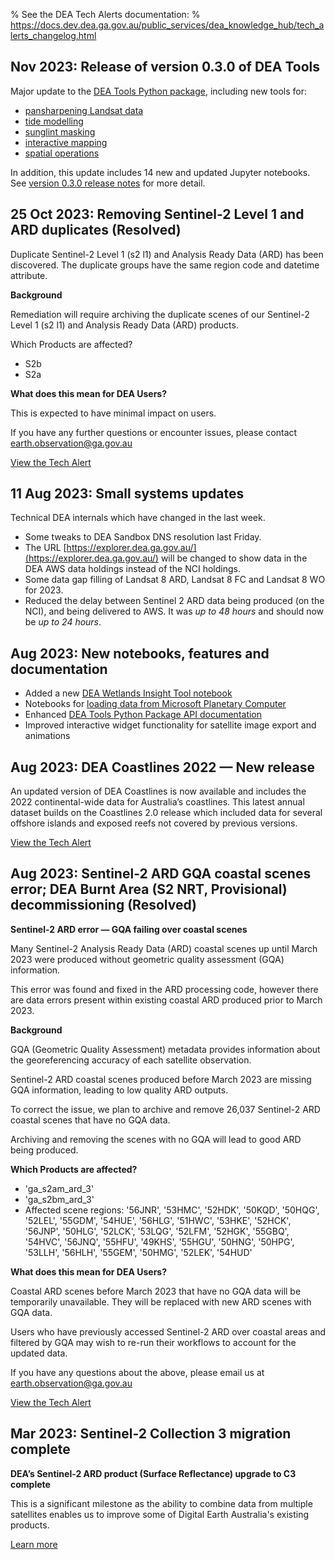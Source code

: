 % See the DEA Tech Alerts documentation:
% https://docs.dev.dea.ga.gov.au/public_services/dea_knowledge_hub/tech_alerts_changelog.html

## Nov 2023: Release of version 0.3.0 of DEA Tools

Major update to the [DEA Tools Python package](https://knowledge.dea.ga.gov.au/notebooks/Tools/), including new tools for:

* [pansharpening Landsat data](https://knowledge.dea.ga.gov.au/notebooks/How_to_guides/Pansharpening.html)
* [tide modelling](https://knowledge.dea.ga.gov.au/notebooks/How_to_guides/Tidal_modelling.html)
* [sunglint masking](https://knowledge.dea.ga.gov.au/notebooks/How_to_guides/Sunglint_masking.html)
* [interactive mapping](https://knowledge.dea.ga.gov.au/notebooks/Interactive_apps/README.html)
* [spatial operations](https://knowledge.dea.ga.gov.au/notebooks/Tools/gen/dea_tools.spatial.html)

In addition, this update includes 14 new and updated Jupyter notebooks. See [version 0.3.0 release notes](https://github.com/GeoscienceAustralia/dea-notebooks/releases/tag/0.3.0) for more detail.

## 25 Oct 2023: Removing Sentinel-2 Level 1 and ARD duplicates (Resolved)

Duplicate Sentinel-2 Level 1 (s2 l1) and Analysis Ready Data (ARD) has been discovered. The duplicate groups have the same region code and datetime attribute.

**Background**

Remediation will require archiving the duplicate scenes of our Sentinel-2 Level 1 (s2 l1) and Analysis Ready Data (ARD) products.

Which Products are affected?

* S2b
* S2a

**What does this mean for DEA Users?**

This is expected to have minimal impact on users.

If you have any further questions or encounter issues, please contact <earth.observation@ga.gov.au>

[View the Tech Alert](https://communication.ga.gov.au/link/id/zzzz65384bbe2a28c901Pzzzz61de67bd94bfe861/page.html)

## 11 Aug 2023: Small systems updates

Technical DEA internals which have changed in the last week.

* Some tweaks to DEA Sandbox DNS resolution last Friday.
* The URL [https://explorer.dea.ga.gov.au/](https://explorer.dea.ga.gov.au/) will be changed to show data in the DEA AWS data holdings instead of the NCI holdings.
* Some data gap filling of Landsat 8 ARD, Landsat 8 FC and Landsat 8 WO for 2023.
* Reduced the delay between Sentinel 2 ARD data being produced (on the NCI), and being delivered to AWS. It was *up to 48 hours* and should now be *up to 24 hours*.

## Aug 2023: New notebooks, features and documentation

* Added a new [DEA Wetlands Insight Tool notebook](https://knowledge.dea.ga.gov.au/notebooks/DEA_products/DEA_Wetlands_Insight_Tool.html)
* Notebooks for [loading data from Microsoft Planetary Computer](https://knowledge.dea.ga.gov.au/notebooks/How_to_guides/Planetary_computer.html)
* Enhanced [DEA Tools Python Package API documentation](https://knowledge.dea.ga.gov.au/notebooks/Tools/)
* Improved interactive widget functionality for satellite image export and animations

## Aug 2023: DEA Coastlines 2022 &mdash; New release

An updated version of DEA Coastlines is now available and includes the 2022 continental-wide data for Australia’s coastlines. This latest annual dataset builds on the Coastlines 2.0 release which included data for several offshore islands and exposed reefs not covered by previous versions.

[View the Tech Alert](https://communication.ga.gov.au/link/id/zzzz64dc26d23b947590Pzzzz61de67bd94bfe861/page.html)

## Aug 2023: Sentinel-2 ARD GQA coastal scenes error; DEA Burnt Area (S2 NRT, Provisional) decommissioning (Resolved)

**Sentinel-2 ARD error &mdash; GQA failing over coastal scenes**

Many Sentinel-2 Analysis Ready Data (ARD) coastal scenes up until March 2023 were produced without geometric quality assessment (GQA) information.

This error was found and fixed in the ARD processing code, however there are data errors present within existing coastal ARD produced prior to March 2023.

**Background**

GQA (Geometric Quality Assessment) metadata provides information about the georeferencing accuracy of each satellite observation.

Sentinel-2 ARD coastal scenes produced before March 2023 are missing GQA information, leading to low quality ARD outputs.

To correct the issue, we plan to archive and remove 26,037 Sentinel-2 ARD coastal scenes that have no GQA data.

Archiving and removing the scenes with no GQA will lead to good ARD being produced.

**Which Products are affected?**

* 'ga_s2am_ard_3'
* 'ga_s2bm_ard_3'
* Affected scene regions: '56JNR', '53HMC', '52HDK', '50KQD', '50HQG', '52LEL', '55GDM', '54HUE', '56HLG', '51HWC', '53HKE', '52HCK', '56JNP', '50HLG', '52LCK', '53LQG', '52LFM', '52HGK', '55GBQ', '54HVC', '56JNQ', '55HFU', '49KHS', '55HGU', '50HNG', '50HPG', '53LLH', '56HLH', '55GEM', '50HMG', '52LEK', '54HUD'

**What does this mean for DEA Users?**

Coastal ARD scenes before March 2023 that have no GQA data will be temporarily unavailable. They will be replaced with new ARD scenes with GQA data.

Users who have previously accessed Sentinel-2 ARD over coastal areas and filtered by GQA may wish to re-run their workflows to account for the updated data.

If you have any questions about the above, please email us at <earth.observation@ga.gov.au>

[View the Tech Alert](https://communication.ga.gov.au/pub/pubType/EO/pubID/zzzz64dc2b594744b162/interface.html)

## Mar 2023: Sentinel-2 Collection 3 migration complete

**DEA’s Sentinel-2 ARD product (Surface Reflectance) upgrade to C3 complete**

This is a significant milestone as the ability to combine data from multiple satellites enables us to improve some of Digital Earth Australia's existing products.

[Learn more](https://www.ga.gov.au/scientific-topics/dea/news/significant-milestone-reached-in-sentinel-2-collection-3-migration)
